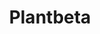 ---
layout: home

title: Plantbeta
titleTemplate: Plantbeta

hero: 
  name: Plantbeta
  text: 
  tagline: How to be a Tree Planter
  actions:
    - theme: brand
      text: Get Started
      link: /guide/WhatPlantbeta
    - text: 🟩🔺💜🟠🔷
      link: /reference/Overview
    - text: Test
      link: /tests/Overview
    - text: Develop
      link: /development/Overview
    - text: Sponsor
      link: /sponsor/Overview

features:
  - icon: 🌲
    title: Plant Better Quality 
    details: No More Replants!
  - icon: 🛠️
    title: Under Construction 
    details: Last Updated September 21, 2023
  - icon: 😊
    title: Feel Better
    details: Less Injuries, Better Mental Health!
---